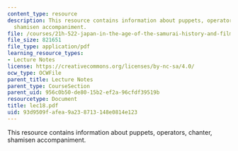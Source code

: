 ```yaml
---
content_type: resource
description: This resource contains information about puppets, operators, chanter,
  shamisen accompaniment.
file: /courses/21h-522-japan-in-the-age-of-the-samurai-history-and-film-fall-2006/93d9509fafea9a238713148e0814e123_lec18.pdf
file_size: 821651
file_type: application/pdf
learning_resource_types:
- Lecture Notes
license: https://creativecommons.org/licenses/by-nc-sa/4.0/
ocw_type: OCWFile
parent_title: Lecture Notes
parent_type: CourseSection
parent_uid: 956c0b50-de80-15b2-ef2a-96cfdf39519b
resourcetype: Document
title: lec18.pdf
uid: 93d9509f-afea-9a23-8713-148e0814e123
---
```

This resource contains information about puppets, operators, chanter, shamisen accompaniment.